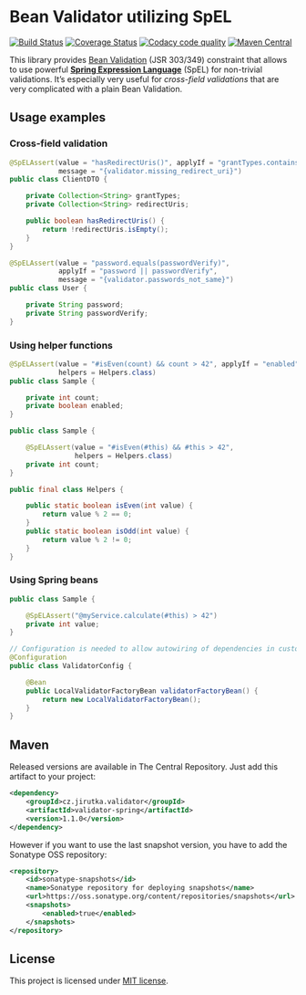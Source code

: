Bean Validator utilizing SpEL
=============================
[![Build Status](https://travis-ci.org/jirutka/validator-spring.svg?branch=master)](https://travis-ci.org/jirutka/validator-spring)
[![Coverage Status](http://img.shields.io/coveralls/jirutka/validator-spring.svg?style=flat)](https://coveralls.io/r/jirutka/validator-spring)
[![Codacy code quality](https://api.codacy.com/project/badge/grade/3e4ab872dba9426ca74b49faccd8ad38)](https://www.codacy.com/app/jirutka/validator-spring)
[![Maven Central](https://maven-badges.herokuapp.com/maven-central/cz.jirutka.validator/validator-spring/badge.svg?style=flat)](https://maven-badges.herokuapp.com/maven-central/cz.jirutka.validator/validator-spring)

This library provides [Bean Validation] \(JSR 303/349) constraint that allows to use powerful
**[Spring Expression Language]** \(SpEL) for non-trivial validations. It’s especially very useful for _cross-field
validations_ that are very complicated with a plain Bean Validation.


Usage examples
--------------

### Cross-field validation

```java
@SpELAssert(value = "hasRedirectUris()", applyIf = "grantTypes.contains('auth_code')",
            message = "{validator.missing_redirect_uri}")
public class ClientDTO {

	private Collection<String> grantTypes;
	private Collection<String> redirectUris;

    public boolean hasRedirectUris() {
        return !redirectUris.isEmpty();
    }
}
```

```java
@SpELAssert(value = "password.equals(passwordVerify)",
            applyIf = "password || passwordVerify",
            message = "{validator.passwords_not_same}")
public class User {

    private String password;
    private String passwordVerify;
}
```

### Using helper functions

```java
@SpELAssert(value = "#isEven(count) && count > 42", applyIf = "enabled",
            helpers = Helpers.class)
public class Sample {

    private int count;
    private boolean enabled;
}
```

```java
public class Sample {

    @SpELAssert(value = "#isEven(#this) && #this > 42",
                helpers = Helpers.class)
    private int count;
}
```

```java
public final class Helpers {

    public static boolean isEven(int value) {
        return value % 2 == 0;
    }
    public static boolean isOdd(int value) {
        return value % 2 != 0;
    }
}
```

### Using Spring beans

```java
public class Sample {

    @SpELAssert("@myService.calculate(#this) > 42")
    private int value;
}
```

```java
// Configuration is needed to allow autowiring of dependencies in custom validators.
@Configuration
public class ValidatorConfig {

    @Bean
    public LocalValidatorFactoryBean validatorFactoryBean() {
        return new LocalValidatorFactoryBean();
    }
}
```

Maven
-----

Released versions are available in The Central Repository. Just add this artifact to your project:

```xml
<dependency>
    <groupId>cz.jirutka.validator</groupId>
    <artifactId>validator-spring</artifactId>
    <version>1.1.0</version>
</dependency>
```

However if you want to use the last snapshot version, you have to add the Sonatype OSS repository:

```xml
<repository>
    <id>sonatype-snapshots</id>
    <name>Sonatype repository for deploying snapshots</name>
    <url>https://oss.sonatype.org/content/repositories/snapshots</url>
    <snapshots>
        <enabled>true</enabled>
    </snapshots>
</repository>
```


License
-------

This project is licensed under [MIT license](http://opensource.org/licenses/MIT).


[Bean Validation]: http://beanvalidation.org/1.1/spec/
[Spring Expression Language]: http://static.springsource.org/spring/docs/current/spring-framework-reference/html/expressions.html
